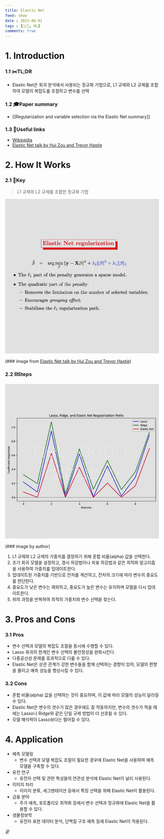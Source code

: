 ```yaml
---
title: Elastic Net
feed: show
date : 2023-06-01
tags : [📝️/🌲️, ML]
comments: true
---
```


# 1. Introduction
### 1.1 ✂️TL;DR
- Elastic Net은 회귀 분석에서 사용되는 정규화 기법으로, L1 규제와 L2 규제를 조합하여 모델의 복잡도를 조절하고 변수를 선택

### 1.2 🎓Paper summary
- [[Regularization and variable selection via the Elastic Net summary]]

### 1.3 🔗Useful links
- [Wikipedia](https://en.wikipedia.org/wiki/Elastic_net_regularization)
- [Elastic Net talk by Hui Zou and Trevor Hastie](https://hastie.su.domains/TALKS/enet_talk.pdf)

# 2. How It Works
### 2.1 🔑Key 

> L1 규제와 L2 규제를 조합한 정규화 기법

![](/attachments/Pasted_image_20230610232041_watermarked.jpeg)

(\### image from [Elastic Net talk by Hui Zou and Trevor Hastie](https://hastie.su.domains/TALKS/enet_talk.pdf))

### 2.2 ⛓️Steps 

![](/attachments/Pasted_image_20230607081458_watermarked.jpeg)

(\### image by author)

1. L1 규제와 L2 규제의 가중치를 결정하기 위해 혼합 비율(alpha) 값을 선택한다.
2. 초기 회귀 모델을 설정하고, 경사 하강법이나 좌표 하강법과 같은 최적화 알고리즘을 사용하여 가중치를 업데이트한다.
3. 업데이트된 가중치를 기반으로 잔차를 계산하고, 잔차의 크기에 따라 변수의 중요도를 판단한다.
4. 중요도가 낮은 변수는 제외하고, 중요도가 높은 변수는 유지하며 모델을 다시 업데이트한다.
5. 위의 과정을 반복하여 최적의 가중치와 변수 선택을 찾는다.

# 3. Pros and Cons
### 3.1 Pros
- 변수 선택과 모델의 복잡도 조절을 동시에 수행할 수 있다.
- Lasso 회귀의 한계인 변수 선택의 불안정성을 완화시킨다.
- 다중공선성 문제를 효과적으로 다룰 수 있다.
- Elastic Net은 상관 관계가 강한 변수들을 함께 선택하는 경향이 있어, 모델의 편향을 줄이고 예측 성능을 향상시킬 수 있다.

### 3.2 Cons
- 혼합 비율(alpha) 값을 선택하는 것이 중요하며, 이 값에 따라 모델의 성능이 달라질 수 있다.
- Elastic Net은 변수의 갯수가 많은 경우에도 잘 작동하지만, 변수의 갯수가 적을 때에는 Lasso나 Ridge와 같은 단일 규제 방법이 더 선호될 수 있다.
- 모델 해석력이 Lasso보다는 떨어질 수 있다.

# 4. Application
- 예측 모델링
	- 변수 선택과 모델 복잡도 조절이 필요한 경우에 Elastic Net을 사용하여 예측 모델을 구축할 수 있다.
- 유전 연구
	- 유전자 선택 및 관련 특성들의 연관성 분석에 Elastic Net이 널리 사용된다.
- 이미지 처리
	- 이미지 분류, 세그멘테이션 등에서 특징 선택을 위해 Elastic Net이 활용된다.
- 금융 분야
	- 주가 예측, 포트폴리오 최적화 등에서 변수 선택과 정규화에 Elastic Net을 활용할 수 있다.
- 생물정보학
	- 유전자 표현 데이터 분석, 단백질 구조 예측 등에 Elastic Net이 적용된다.

_끝_